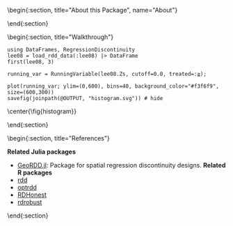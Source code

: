 <!-- =============================
     ABOUT
    ============================== -->

\begin{:section, title="About this Package", name="About"}



\end{:section}

<!-- =============================
     GETTING STARTED
     ============================== -->
\begin{:section, title="Walkthrough"}


```julia:ex
using DataFrames, RegressionDiscontinuity
lee08 = load_rdd_data(:lee08) |> DataFrame
first(lee08, 3)
```

```julia:ex
running_var = RunningVariable(lee08.Zs, cutoff=0.0, treated=:≧);
```

```julia:ex
plot(running_var; ylim=(0,600), bins=40, background_color="#f3f6f9", size=(600,300))
savefig(joinpath(@OUTPUT, "histogram.svg")) # hide
```
\center{\fig{histogram}}


\end{:section}





\begin{:section, title="References"}


**Related Julia packages**
* [GeoRDD.jl](https://github.com/maximerischard/GeoRDD.jl): Package for spatial regression discontinuity designs.
**Related R packages**
* [rdd](https://cran.r-project.org/web/packages/rdd/index.html)
* [optrdd](https://github.com/swager/optrdd)
* [RDHonest](https://github.com/kolesarm/RDHonest)
* [rdrobust](https://cran.r-project.org/web/packages/rdrobust/index.html)


\end{:section}
